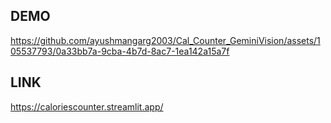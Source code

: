 ## DEMO 
https://github.com/ayushmangarg2003/Cal_Counter_GeminiVision/assets/105537793/0a33bb7a-9cba-4b7d-8ac7-1ea142a15a7f

## LINK
https://caloriescounter.streamlit.app/


